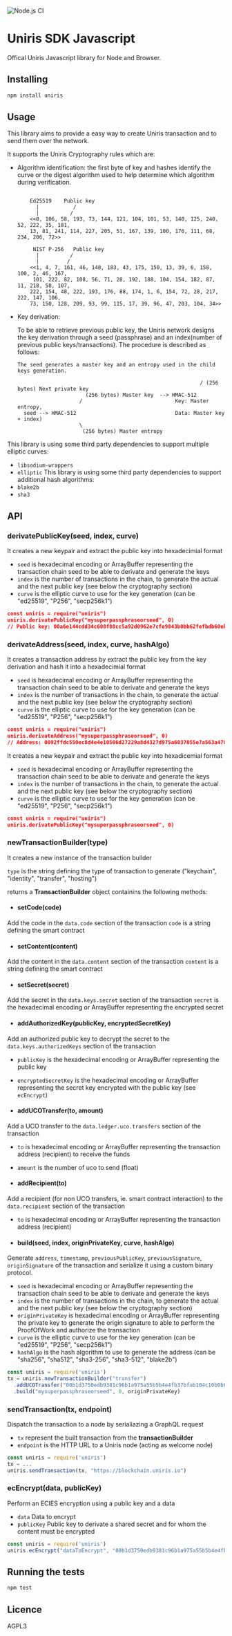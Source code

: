 ![Node.js CI](https://github.com/UNIRIS/uniris-libjs/workflows/Node.js%20CI/badge.svg?branch=master)

# Uniris SDK Javascript

Offical Uniris Javascript library for Node and Browser.

## Installing

```bash
npm install uniris
```

## Usage

This library aims to provide a easy way to create Uniris transaction and to send them over the network.

It supports the Uniris Cryptography rules which are:

- Algorithm identification: the first byte of key and hashes identify the curve or the digest algorithm used to help determine which algorithm during
  verification.
  
  ```

      Ed25519    Public key
        |           /
        |          /
      <<0, 106, 58, 193, 73, 144, 121, 104, 101, 53, 140, 125, 240, 52, 222, 35, 181,
      13, 81, 241, 114, 227, 205, 51, 167, 139, 100, 176, 111, 68, 234, 206, 72>>

       NIST P-256   Public key
        |          /
        |         /
      <<1, 4, 7, 161, 46, 148, 183, 43, 175, 150, 13, 39, 6, 158, 100, 2, 46, 167,
       101, 222, 82, 108, 56, 71, 28, 192, 188, 104, 154, 182, 87, 11, 218, 58, 107,
      222, 154, 48, 222, 193, 176, 88, 174, 1, 6, 154, 72, 28, 217, 222, 147, 106,
      73, 150, 128, 209, 93, 99, 115, 17, 39, 96, 47, 203, 104, 34>>
  ```
  
- Key derivation:
  
    To be able to retrieve previous public key, the Uniris network designs the key derivation through a seed (passphrase) and an index(number of
     previous public keys/transactions).
    The procedure is described as follows:
    
    ```
    The seed generates a master key and an entropy used in the child keys generation.

                                                               / (256 bytes) Next private key
                          (256 bytes) Master key  --> HMAC-512
                        /                              Key: Master entropy,
      seed --> HMAC-512                                Data: Master key + index)
                        \
                         (256 bytes) Master entropy

    ```
    
 This library is using some third party dependencies to support multiple elliptic curves:
   - `libsodium-wrappers`
   - `elliptic`
 This library is using some third party dependencies to support additional hash algorithms:
   - `blake2b`
   - `sha3`
   
   
## API

  ### derivatePublicKey(seed, index, curve)

  It creates a new keypair and extract the public key into hexadecimial format

  - `seed` is hexadecimal encoding or ArrayBuffer representing the transaction chain seed to be able to derivate and generate the keys
  - `index` is the number of transactions in the chain, to generate the actual and the next public key (see below the cryptography section)
  - `curve` is the elliptic curve to use for the key generation (can be "ed25519", "P256", "secp256k1")

  ```json
  const uniris = require("uniris")
  uniris.derivatePublicKey("mysuperpassphraseorseed", 0)
  // Public key: 00a6e144cdd34c608f88cc5a92d0962e7cfe9843b0bb62fefbdb60eb41814b7c92
  ```

  ### derivateAddress(seed, index, curve, hashAlgo)

  It creates a transaction address by extract the public key from the key derivation and hash it into a hexadecimial format

  - `seed` is hexadecimal encoding or ArrayBuffer representing the transaction chain seed to be able to derivate and generate the keys
  - `index` is the number of transactions in the chain, to generate the actual and the next public key (see below the cryptography section)
  - `curve` is the elliptic curve to use for the key generation (can be "ed25519", "P256", "secp256k1")

  ```json
  const uniris = require("uniris")
  uniris.derivateAddress("mysuperpassphraseorseed", 0)
  // Address: 0092ffdc550ec8d4e4e10506d27229a8d4327d975a6037055e7a563a4783dbe1e8
  ```

  It creates a new keypair and extract the public key into hexadicemial format

  - `seed` is hexadecimal encoding or ArrayBuffer representing the transaction chain seed to be able to derivate and generate the keys
  - `index` is the number of transactions in the chain, to generate the actual and the next public key (see below the cryptography section)
  - `curve` is the elliptic curve to use for the key generation (can be "ed25519", "P256", "secp256k1")

  ```json
  const uniris = require("uniris")
  uniris.derivatePublicKey("mysuperpassphraseorseed", 0)
  ```

  ### newTransactionBuilder(type)
  
  It creates a new instance of the transaction builder
  
  `type` is the string defining the type of transaction to generate ("keychain", "identity", "transfer", "hosting")
  
  returns a **TransactionBuilder** object containins the following methods:
  
  - #### setCode(code)
  Add the code in the `data.code` section of the transaction
  `code` is a string defining the smart contract
  
  - #### setContent(content)
  Add the content in the `data.content` section of the transaction
  `content` is a string defining the smart contract
  
  - #### setSecret(secret)
  Add the secret in the `data.keys.secret` section of the transaction
  `secret` is the hexadecimal encoding or ArrayBuffer representing the encrypted secret
  
  - #### addAuthorizedKey(publicKey, encryptedSecretKey)
  Add an authorized public key to decrypt the secret to the `data.keys.authorizedKeys` section of the transaction
  - `publicKey` is the hexadecimal encoding or ArrayBuffer representing the public key
  - `encryptedSecretKey` is the hexadecimal encoding or ArrayBuffer representing the secret key encrypted with the public key (see `ecEncrypt`)
  
  - #### addUCOTransfer(to, amount)
  Add a UCO transfer to the `data.ledger.uco.transfers` section of the transaction
  - `to` is hexadecimal encoding or ArrayBuffer representing the transaction address (recipient) to receive the funds
  - `amount` is the number of uco to send (float)

  - #### addRecipient(to)
  Add a recipient (for non UCO transfers, ie. smart contract interaction) to the `data.recipient` section of the transaction
  - `to` is hexadecimal encoding or ArrayBuffer representing the transaction address (recipient)
  
  - #### build(seed, index, originPrivateKey, curve, hashAlgo)
  Generate `address`, `timestamp`, `previousPublicKey`, `previousSignature`, `originSignature` of the transaction and 
  serialize it using a custom binary protocol.
  
  - `seed` is hexadecimal encoding or ArrayBuffer representing the transaction chain seed to be able to derivate and generate the keys
  - `index` is the number of transactions in the chain, to generate the actual and the next public key (see below the cryptography section)
  - `originPrivateKey` is hexadecimal encoding or ArrayBuffer representing the private key to generate the origin signature to able to perform the ProofOfWork and authorize the transaction
  - `curve` is the elliptic curve to use for the key generation (can be "ed25519", "P256", "secp256k1")
  - `hashAlgo` is the hash algorithm to use to generate the address (can be "sha256", "sha512", "sha3-256", "sha3-512", "blake2b")
  
  ```js
  const uniris = require('uniris')
  tx = uniris.newTransactionBuilder("transfer")
    .addUCOTransfer("00b1d3750edb9381c96b1a975a55b5b4e4fb37bfab104c10b0b6c9a00433ec4646", 0.420) 
    .build("mysuperpassphraseorseed", 0, originPrivateKey) 
  ```
  
  ### sendTransaction(tx, endpoint)
  Dispatch  the transaction to a node by serialiazing a GraphQL request
  
  - `tx` represent the built transaction from the **transactionBuilder**
  - `endpoint` is the HTTP URL to a Uniris node (acting as welcome node)
  
  ```js
  const uniris = require('uniris')
  tx = ...
  uniris.sendTransaction(tx, "https://blockchain.uniris.io")
  ```
  
    
  ### ecEncrypt(data, publicKey)
  Perform an ECIES encryption using a public key and a data
  
  - `data` Data to encrypt
  - `publicKey` Public key to derivate a shared secret and for whom the content must be encrypted
  
  ```js
  const uniris = require('uniris')
  uniris.ecEncrypt("dataToEncrypt", "00b1d3750edb9381c96b1a975a55b5b4e4fb37bfab104c10b0b6c9a00433ec4646")
  ```

## Running the tests

```bash
npm test
```

## Licence

AGPL3
